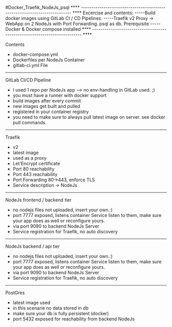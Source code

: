 #Docker_Traefik_NodeJs_psql
**** ------------------------------------------------------------------------- ****
  Excercise and contents:
  -----Build docker images using GitLab CI / CD Pipelines. 
  -----Traefik v2 Proxy -> WebApp on 2 NodeJs with Port Forwarding. psql as db.
  Prerequisite
  -----Docker & Docker compose installed
**** ------------------------------------------------------------------------- ****

Contents
- docker-compose.yml
- Dockerfiles per NodeJs Container
- gitlab-ci.yml File
-------------------------------------------------------------------------

GitLab CI/CD Pipeline
- I used 1 repo per NodeJs app --> no env-handling in GitLab used. ;)
- you must have a runner with docker support
- build images after every commit
- new images get built and pulled
- registered in your container registry
- you need to make sure to always pull latest image on server. see docker pull commands.
-------------------------------------------------------------------------

Traefik
- v2
- latest image
- used as a proxy
- Let'Encrypt certificate
- Port 80 reachability
- Port 443 reachability
- Port Forwarding 80->443, enforce TLS
- Service description -> NodeJs
-------------------------------------------------------------------------

NodeJs frontend / backend tier
- no nodejs files not uploaded, insert your own.:)
- port 7777 exposed, listens container Service listen to them, make sure your app does as well or reconfigure yours.
- via port 9090 to backend NodeJs Server
- Service registration for Traefik, no auto discovery 
-------------------------------------------------------------------------

NodeJs backend / api tier
- no nodejs files not uploaded, insert your own.:)
- port 7777 exposed, listens container Service listen to them, make sure your app does as well or reconfigure yours.
- via port 9090 to backend NodeJs Server
- Service registration for Traefik, no auto discovery 
-------------------------------------------------------------------------

PostGres
- latest image used
- in this scenarie no data stored in db
- make sure your db is fully persistent (docker)
- port 5432 exposed for reachability from backend NodeJs
